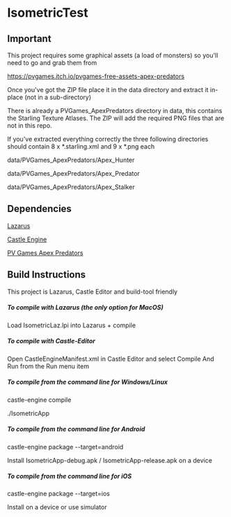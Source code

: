 # IsometricTest



## Important

This project requires some graphical assets (a load of monsters) so you'll need to go and grab them from 

https://pvgames.itch.io/pvgames-free-assets-apex-predators

Once you've got the ZIP file place it in the data directory and extract it in-place (not in a sub-directory)

There is already a PVGames_ApexPredators directory in data, this contains the Starling Texture Atlases. The ZIP will add the required PNG files that are not in this repo.

If you've extracted everything correctly the three following directories should contain 8 x *.starling.xml and 9 x *.png each

data/PVGames_ApexPredators/Apex_Hunter

data/PVGames_ApexPredators/Apex_Predator

data/PVGames_ApexPredators/Apex_Stalker

## Dependencies

[Lazarus](https://www.lazarus-ide.org/)

[Castle Engine](https://castle-engine.io/)

[PV Games Apex Predators](https://pvgames.itch.io/pvgames-free-assets-apex-predators)

## Build Instructions

This project is Lazarus, Castle Editor and build-tool friendly

##### To compile with Lazarus (the only option for MacOS)

Load IsometricLaz.lpi into Lazarus + compile

##### To compile with Castle-Editor

Open CastleEngineManifest.xml in Castle Editor and select Compile And Run from the Run menu item

##### To compile from the command line for Windows/Linux

castle-engine compile

./IsometricApp

##### To compile from the command line for Android

castle-engine package  --target=android

Install IsometricApp-debug.apk / IsometricApp-release.apk on a device

##### To compile from the command line for iOS

castle-engine package  --target=ios

Install on a device or use simulator

